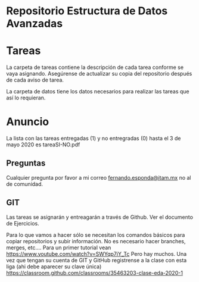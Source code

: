 # Repositorio Estructura de Datos Avanzadas


# Tareas

La carpeta de tareas contiene la descripción de cada tarea conforme se vaya asignando. Asegúrense de actualizar su copia del repositorio después de cada aviso de tarea.

La carpeta de datos tiene los datos necesarios para realizar las tareas que así lo requieran.

# Anuncio
La lista con las tareas entregadas (1) y no entregradas (0) hasta el 3 de mayo 2020 es tareaSI-NO.pdf

## Preguntas

Cualquier pregunta por favor a mi correo
fernando.esponda@itam.mx
no al de comunidad.

## GIT
Las tareas se asignarán y entreagarán a través de Github. Ver el documento de Ejercicios.

Para lo que vamos a hacer sólo se necesitan los comandos básicos para copiar repositorios y subir información. No es necesario hacer branches, merges, etc....
Para un primer tutorial vean <https://www.youtube.com/watch?v=SWYqp7iY_Tc>
Pero hay muchos.
Una vez que tengan su cuenta de GIT y GitHub registrense a la clase con esta liga (ahi debe aparecer su clave única)
https://classroom.github.com/classrooms/35463203-clase-eda-2020-1
